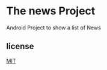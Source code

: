 # The news Project

Android Project to show a list of News

## license
[MIT](https://choosealicense/mit/)